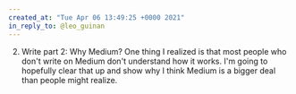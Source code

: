 ```yaml
---
created_at: "Tue Apr 06 13:49:25 +0000 2021"
in_reply_to: @leo_guinan
---
```


2. Write part 2: Why Medium? One thing I realized is that most people who don't write on Medium don't understand how it works. I'm going to hopefully clear that up and show why I think Medium is a bigger deal than people might realize.